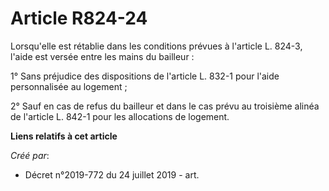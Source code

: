 # Article R824-24

Lorsqu'elle est rétablie dans les conditions prévues à l'article L. 824-3, l'aide est versée entre les mains du bailleur :

1° Sans préjudice des dispositions de l'article L. 832-1 pour l'aide personnalisée au logement ;

2° Sauf en cas de refus du bailleur et dans le cas prévu au troisième alinéa de l'article L. 842-1 pour les allocations de
logement.

**Liens relatifs à cet article**

_Créé par_:

  - Décret n°2019-772 du 24 juillet 2019 - art.
